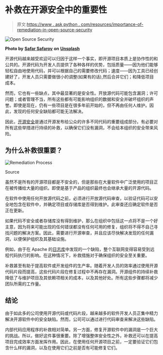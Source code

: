 # 补救在开源安全中的重要性

> 原文:[https://www . ask python . com/resources/importance-of-remediation-in-open-source-security](https://www.askpython.com/resources/importance-of-remediation-in-open-source-security)

![Open Source Security](../Images/e4300cc55f463ff7edbde7f0bc0915ef.png)

**Photo by** [**Safar Safarov**](https://unsplash.com/@safarslife?utm_source=unsplash&utm_medium=referral&utm_content=creditCopyText) **on** [**Unsplash**](https://unsplash.com/s/photos/coding?utm_source=unsplash&utm_medium=referral&utm_content=creditCopyText)

开源代码越来越受欢迎可以归因于这样一个事实，即开源项目本质上是协作性的和公共的。开源代码为开发人员提供了各种各样的优势，包括质量——因为他们能够轻松自由地使用代码，并可以根据自己的需要修改代码；速度——因为工具已经创建好了，开发人员只需要做很小的调整(如果有的话),然后合并它们；和降低项目成本。

然而，它也有一些缺点，其中最显著的是安全性。开放源代码可能包含漏洞；许可问题；或者管理不当，所有这些都有可能影响组织的数据和安全并破坏组织的声誉。即使是现在，仍有一些项目是在很多年前开始的，但不再由任何人维护。因此，发现的任何安全缺陷都可能无法解决。

因此，[开源安全](https://www.mend.io/open-source-security/)是通过开源发布给公众的许多不同代码的重要组成部分。有必要对所有这些举措进行持续的补救，以确保它们没有漏洞，不会给本组织的安全带来风险。

## **为什么补救很重要？**

![Remediation Process](../Images/7ea8ee8f12eb464f21852b9fe1f64989.png)

Source

虽然不是所有的开源项目都是不安全的，但是那些在大量软件中广泛使用的项目正在被传播给大量的组织。即使是基于产品的组织最终也会继承大量的开源代码。

在软件中使用任何开放源代码之前，必须进行开放源代码审查，以验证代码可以安全地包含在软件中，并确定项目或存储库是否得到维护。此审查还应确定软件是否正在更新。

如果代码不安全或者存储库没有得到维护，那么在组织中包括这一点将不是一个好主意，因为将来可能出现的任何错误都没有任何可用的修复，组织将不得不自己寻找问题的解决方案。因此，需要进行开源审查，并且应该尽快解决发现的任何漏洞，以便保护组织及其基础设施。

例如，由于在 Apache 的[日志库](https://logging.apache.org/log4j/2.x/security.html)中发现的一个缺陷，整个互联网变得容易受到远程代码执行的影响。在这种情况下，补救措施对于确保组织的安全至关重要。

补救甚至有助于提高软件或开发组件的生产率。随着开发人员的效率通过使用开源代码片段而提高，这些代码片段在修复过程中不再存在漏洞。开源组件的持续补救降低了与维护项目及其依赖项相关的成本，以及其他好处。所有这些步骤都将减少团队所需的工作量。

## **结论**

由于如此多的公司使用开源代码或代码片段，越来越多的软件开发人员正集中精力解决开源软件中的安全缺陷。然而，公司可以通过进行代码审查来解决这些缺陷。

内部代码应用程序的补救相对简单。另一方面，修复开源软件中的漏洞是一个巨大的挑战。所以，做好这件事很重要。除了增强整体安全性之外，补救还可以在提高项目完成效率方面发挥作用。因此，在使用任何开源项目之前，一定要验证它们包含什么样的漏洞，以及在使用它们之前是否有可能修复它们。